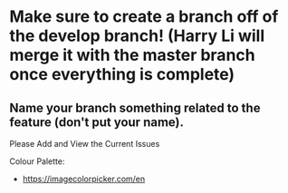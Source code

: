 # Make sure to create a branch off of the develop branch! (Harry Li will merge it with the master branch once everything is complete)
## Name your branch something related to the feature (don't put your name).


Please Add and View the Current Issues

Colour Palette:
- https://imagecolorpicker.com/en

